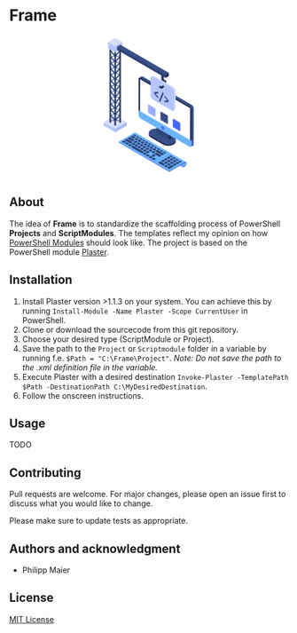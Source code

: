 # Frame

<p align="center"><img src="./docs/images/frame.png"></p>

## About

The idea of **Frame** is to standardize the scaffolding process of PowerShell **Projects** and **ScriptModules**. The templates reflect my opinion on how [PowerShell Modules](https://docs.microsoft.com/en-us/powershell/scripting/developer/module/how-to-write-a-powershell-script-module) should look like. The project is based on the PowerShell module [Plaster](https://github.com/PowerShell/Plaster).

## Installation

1. Install Plaster version >1.1.3 on your system. You can achieve this by running `Install-Module -Name Plaster -Scope CurrentUser` in PowerShell.
2. Clone or download the sourcecode from this git repository.
3. Choose your desired type (ScriptModule or Project).
4. Save the path to the `Project` or `Scriptmodule` folder in a variable by running f.e. `$Path = "C:\Frame\Project"`.
*Note: Do not save the path to the .xml definition file in the variable.*
5. Execute Plaster with a desired destination `Invoke-Plaster -TemplatePath $Path -DestinationPath C:\MyDesiredDestination`.
6. Follow the onscreen instructions.

## Usage

TODO

## Contributing

Pull requests are welcome. For major changes, please open an issue first to discuss what you would like to change.

Please make sure to update tests as appropriate.

## Authors and acknowledgment

- Philipp Maier

## License

[MIT License](LICENSE)
